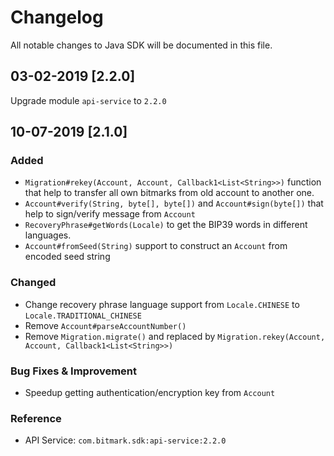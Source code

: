 # Changelog
All notable changes to Java SDK will be documented in this file.

## 03-02-2019 [2.2.0]
Upgrade module `api-service` to `2.2.0`

## 10-07-2019 [2.1.0]
### Added
- `Migration#rekey(Account, Account, Callback1<List<String>>)` function that help to transfer all own bitmarks from old account to another one.
- `Account#verify(String, byte[], byte[])` and `Account#sign(byte[])` that help to sign/verify message from `Account`
- `RecoveryPhrase#getWords(Locale)` to get the BIP39 words in different languages.
- `Account#fromSeed(String)` support to construct an `Account` from encoded seed string

### Changed
- Change recovery phrase language support from `Locale.CHINESE` to `Locale.TRADITIONAL_CHINESE`
- Remove `Account#parseAccountNumber()`
- Remove `Migration.migrate()` and replaced by `Migration.rekey(Account, Account, Callback1<List<String>>)`

### Bug Fixes & Improvement
- Speedup getting authentication/encryption key from `Account`

### Reference
- API Service: `com.bitmark.sdk:api-service:2.2.0`